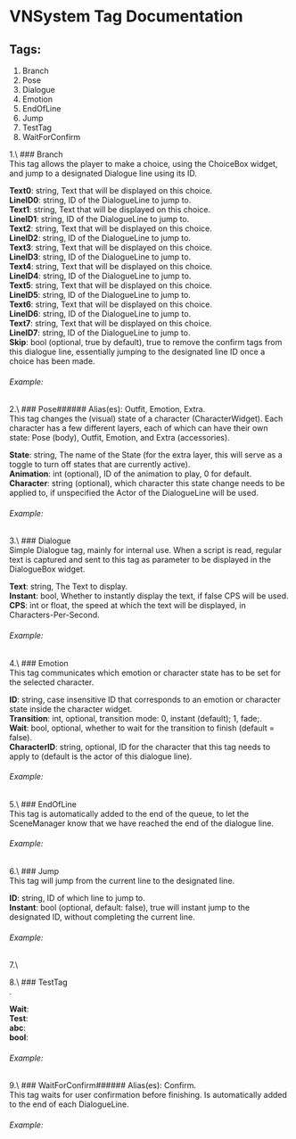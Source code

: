 # VNSystem Tag Documentation      ## Tags:   1. Branch  2. Pose  3. Dialogue  4. Emotion  5. EndOfLine  6. Jump  8. TestTag  9. WaitForConfirm    1.\ ### Branch  This tag allows the player to make a choice, using the ChoiceBox widget, and jump to a designated Dialogue line using its ID.    **Text0**: string, Text that will be displayed on this choice.  **LineID0**: string, ID of the DialogueLine to jump to.  **Text1**: string, Text that will be displayed on this choice.  **LineID1**: string, ID of the DialogueLine to jump to.  **Text2**: string, Text that will be displayed on this choice.  **LineID2**: string, ID of the DialogueLine to jump to.  **Text3**: string, Text that will be displayed on this choice.  **LineID3**: string, ID of the DialogueLine to jump to.  **Text4**: string, Text that will be displayed on this choice.  **LineID4**: string, ID of the DialogueLine to jump to.  **Text5**: string, Text that will be displayed on this choice.  **LineID5**: string, ID of the DialogueLine to jump to.  **Text6**: string, Text that will be displayed on this choice.  **LineID6**: string, ID of the DialogueLine to jump to.  **Text7**: string, Text that will be displayed on this choice.  **LineID7**: string, ID of the DialogueLine to jump to.  **Skip**: bool (optional, true by default), true to remove the confirm tags from this dialogue line, essentially jumping to the designated line ID once a choice has been made.  ###### Example:   >           2.\ ### Pose###### Alias(es): Outfit, Emotion, Extra.  This tag changes the (visual) state of a character (CharacterWidget). Each character has a few different layers, each of which can have their own state: Pose (body), Outfit, Emotion, and Extra (accessories).    **State**: string, The name of the State (for the extra layer, this will serve as a toggle to turn off states that are currently active).  **Animation**: int (optional), ID of the animation to play, 0 for default.  **Character**: string (optional), which character this state change needs to be applied to, if unspecified the Actor of the DialogueLine will be used.  ###### Example:   >           3.\ ### Dialogue  Simple Dialogue tag, mainly for internal use.
 When a script is read, regular text is captured and sent to this tag as parameter to be displayed in the DialogueBox widget.    **Text**: string, The Text to display.  **Instant**: bool, Whether to instantly display the text, if false CPS will be used.  **CPS**: int or float, the speed at which the text will be displayed, in Characters-Per-Second.  ###### Example:   >           4.\ ### Emotion  This tag communicates which emotion or character state has to be set for the selected character.    **ID**: string, case insensitive ID that corresponds to an emotion or character state inside the character widget.  **Transition**: int, optional, transition mode: 0, instant (default); 1, fade;.  **Wait**: bool, optional, whether to wait for the transition to finish (default = false).  **CharacterID**: string, optional, ID for the character that this tag needs to apply to (default is the actor of this dialogue line).  ###### Example:   >           5.\ ### EndOfLine  This tag is automatically added to the end of the queue, to let the SceneManager know that we have reached the end of the dialogue line.    ###### Example:   >           6.\ ### Jump  This tag will jump from the current line to the designated line.    **ID**: string, ID of which line to jump to.  **Instant**: bool (optional, default: false), true will instant jump to the designated ID, without completing the current line.  ###### Example:   >           7.\         8.\ ### TestTag  .    **Wait**:   **Test**:   **abc**:   **bool**:   ###### Example:   >           9.\ ### WaitForConfirm###### Alias(es): Confirm.  This tag waits for user confirmation before finishing. Is automatically added to the end of each DialogueLine.    ###### Example:   >           